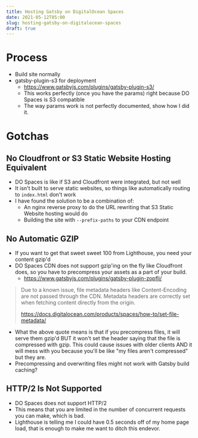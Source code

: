 ```yaml
---
title: Hosting Gatsby on DigitalOcean Spaces
date: 2021-05-12T05:00
slug: hosting-gatsby-on-digitalocean-spaces
draft: true
---
```


# Process

* Build site normally
* gatsby-plugin-s3 for deployment
  * https://www.gatsbyjs.com/plugins/gatsby-plugin-s3/
  * This works perfectly (once you have the params) right because DO Spaces is S3 compatible
  * The way params work is not perfectly documented, show how I did it.

# Gotchas

## No Cloudfront or S3 Static Website Hosting Equivalent

* DO Spaces is like if S3 and Cloudfront were integrated, but not well
* It isn't built to serve static websites, so things like automatically routing to `index.html` don't work
* I have found the solution to be a combination of:
  * An nginx reverse proxy to do the URL rewriting that S3 Static Website hosting would do
  * Building the site with `--prefix-paths` to your CDN endpoint

## No Automatic GZIP

* If you want to get that sweet sweet 100 from Lighthouse, you need your content gzip'd
* DO Spaces CDN does not support gzip'ing on the fly like Cloudfront does, so you have to precompress your assets as
  a part of your build.
  * https://www.gatsbyjs.com/plugins/gatsby-plugin-zopfli/

> Due to a known issue, file metadata headers like Content-Encoding are not passed through the CDN. Metadata headers are
> correctly set when fetching content directly from the origin.
>
> https://docs.digitalocean.com/products/spaces/how-to/set-file-metadata/

* What the above quote means is that if you precompress files, it will serve them gzip'd BUT it won't set the header
  saying that the file is compressed with gzip. This could cause issues with older clients AND it will mess with you
  because you'll be like "my files aren't compressed" but they are.
* Precompressing and overwriting files might not work with Gatsby build caching?

## HTTP/2 Is Not Supported

* DO Spaces does not support HTTP/2
* This means that you are limited in the number of concurrent requests you can make, which is bad.
* Lighthouse is telling me I could have 0.5 seconds off of my home page load, that is enough to make me want to ditch
  this endevor.
